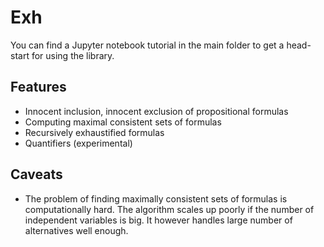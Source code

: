# Exh

You can find a Jupyter notebook tutorial in the main folder to get a head-start for using the library.

## Features 

  - Innocent inclusion, innocent exclusion of propositional formulas
  - Computing maximal consistent sets of formulas
  - Recursively exhaustified formulas
  - Quantifiers (experimental)
  
## Caveats
 
  - The problem of finding maximally consistent sets of formulas is computationally hard. The algorithm scales up poorly if the number of independent variables is big. It however handles large number of alternatives well enough.
 
